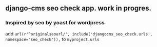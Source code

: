 ## django-cms seo check app. work in progres.
### Inspired by seo by yoast for wordpress

add ``url(r'^originalseourl/', include('djangocms_seo_check.urls', namespace="seo_check")),`` to ``myproject.urls``
